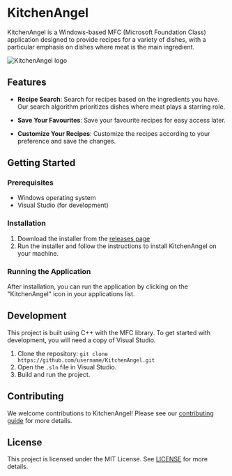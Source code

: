# KitchenAngel

KitchenAngel is a Windows-based MFC (Microsoft Foundation Class) application designed to provide recipes for a variety of dishes, with a particular emphasis on dishes where meat is the main ingredient.

![KitchenAngel logo](./logo.png)  <!-- replace with actual logo image path -->

## Features

- **Recipe Search**: Search for recipes based on the ingredients you have. Our search algorithm prioritizes dishes where meat plays a starring role.

- **Save Your Favourites**: Save your favourite recipes for easy access later.

- **Customize Your Recipes**: Customize the recipes according to your preference and save the changes.

## Getting Started

### Prerequisites

- Windows operating system
- Visual Studio (for development)

### Installation

1. Download the installer from the [releases page](https://github.com/username/KitchenAngel/releases)  <!-- replace with actual URL -->
2. Run the installer and follow the instructions to install KitchenAngel on your machine.

### Running the Application

After installation, you can run the application by clicking on the "KitchenAngel" icon in your applications list.

## Development

This project is built using C++ with the MFC library. To get started with development, you will need a copy of Visual Studio.

1. Clone the repository: `git clone https://github.com/username/KitchenAngel.git`  <!-- replace with actual URL -->
2. Open the `.sln` file in Visual Studio.
3. Build and run the project.

## Contributing

We welcome contributions to KitchenAngel! Please see our [contributing guide](./CONTRIBUTING.md) for more details.  <!-- replace with actual URL -->

## License

This project is licensed under the MIT License. See [LICENSE](./LICENSE) for more details.  <!-- replace with actual URL -->
